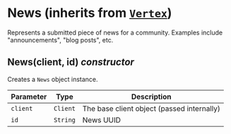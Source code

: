 # News (inherits from [`Vertex`](Vertex.md))

Represents a submitted piece of news for a community. Examples include
"announcements", "blog posts", etc.


## News(client, id) *constructor*

Creates a `News` object instance.

| Parameter | Type     | Description                                |
| --------- | -------- | ------------------------------------------ |
| `client`  | `Client` | The base client object (passed internally) |
| `id`      | `String` | News UUID                                  |
